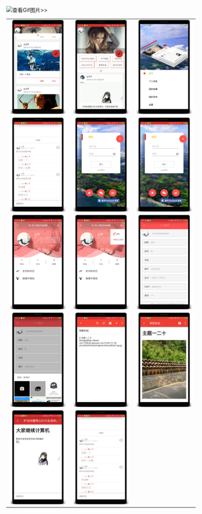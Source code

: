 ![查看Gif图片>>](running.gif)

||||
|:-:|:-:|:-:|
|![首页1](home_page_1.png)| ![首页2](home_page_2.png)| ![首页3](home_page_3.png) |
|![阅读1](read_article_page_2.png)|![登陆1](login_page_1.png)|![注册](register_page.png)|
|![用户信息1](user_info_page_1.png)|![用户信息2](user_info_page_2.png)|![编辑用户信息1](edit_user_info_page_1.png)|
|![编辑用户信息2](edit_user_info_page_2.png)|![编辑页面1](editor_page1.png)|![编辑页面2](editor_page_2.png)|
|![阅读页面1](read_article_page_1.png)|![阅读页面2](read_article_page_2.png)||